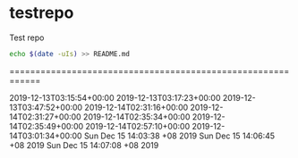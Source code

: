 # testrepo
Test repo

```bash
echo $(date -uIs) >> README.md
```

============================================================

2019-12-13T03:15:54+00:00
2019-12-13T03:17:23+00:00
2019-12-13T03:47:52+00:00
2019-12-14T02:31:16+00:00
2019-12-14T02:31:27+00:00
2019-12-14T02:35:34+00:00
2019-12-14T02:35:49+00:00
2019-12-14T02:57:10+00:00
2019-12-14T03:01:34+00:00
Sun Dec 15 14:03:38 +08 2019
Sun Dec 15 14:06:45 +08 2019
Sun Dec 15 14:07:08 +08 2019

